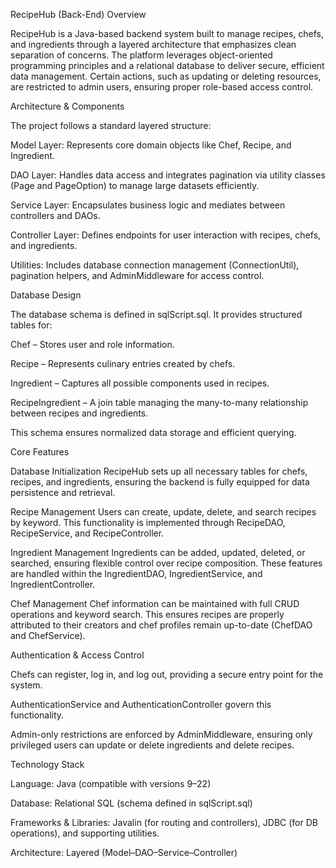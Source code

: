 RecipeHub (Back-End)
Overview

RecipeHub is a Java-based backend system built to manage recipes, chefs, and ingredients through a layered architecture that emphasizes clean separation of concerns. The platform leverages object-oriented programming principles and a relational database to deliver secure, efficient data management. Certain actions, such as updating or deleting resources, are restricted to admin users, ensuring proper role-based access control.

Architecture & Components

The project follows a standard layered structure:

Model Layer: Represents core domain objects like Chef, Recipe, and Ingredient.

DAO Layer: Handles data access and integrates pagination via utility classes (Page and PageOption) to manage large datasets efficiently.

Service Layer: Encapsulates business logic and mediates between controllers and DAOs.

Controller Layer: Defines endpoints for user interaction with recipes, chefs, and ingredients.

Utilities: Includes database connection management (ConnectionUtil), pagination helpers, and AdminMiddleware for access control.

Database Design

The database schema is defined in sqlScript.sql. It provides structured tables for:

Chef – Stores user and role information.

Recipe – Represents culinary entries created by chefs.

Ingredient – Captures all possible components used in recipes.

RecipeIngredient – A join table managing the many-to-many relationship between recipes and ingredients.

This schema ensures normalized data storage and efficient querying.

Core Features

Database Initialization
RecipeHub sets up all necessary tables for chefs, recipes, and ingredients, ensuring the backend is fully equipped for data persistence and retrieval.

Recipe Management
Users can create, update, delete, and search recipes by keyword. This functionality is implemented through RecipeDAO, RecipeService, and RecipeController.

Ingredient Management
Ingredients can be added, updated, deleted, or searched, ensuring flexible control over recipe composition. These features are handled within the IngredientDAO, IngredientService, and IngredientController.

Chef Management
Chef information can be maintained with full CRUD operations and keyword search. This ensures recipes are properly attributed to their creators and chef profiles remain up-to-date (ChefDAO and ChefService).

Authentication & Access Control

Chefs can register, log in, and log out, providing a secure entry point for the system.

AuthenticationService and AuthenticationController govern this functionality.

Admin-only restrictions are enforced by AdminMiddleware, ensuring only privileged users can update or delete ingredients and delete recipes.

Technology Stack

Language: Java (compatible with versions 9–22)

Database: Relational SQL (schema defined in sqlScript.sql)

Frameworks & Libraries: Javalin (for routing and controllers), JDBC (for DB operations), and supporting utilities.

Architecture: Layered (Model–DAO–Service–Controller)


